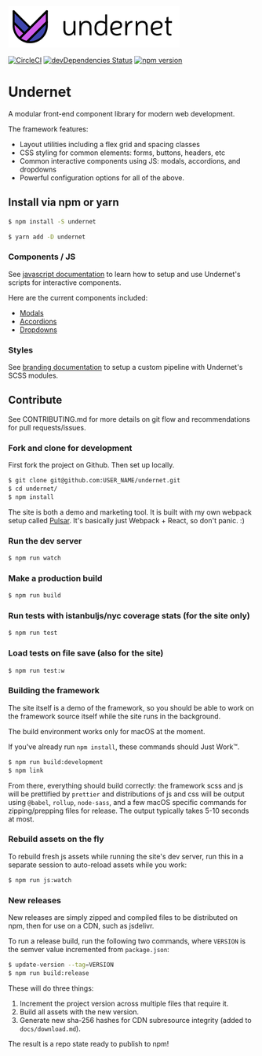 ![Undernet](src/assets/images/github-logo.png?raw=true)

[![CircleCI](https://circleci.com/gh/geotrev/undernet/tree/master.svg?style=svg)](https://circleci.com/gh/geotrev/undernet/tree/master) [![devDependencies Status](https://david-dm.org/geotrev/undernet/dev-status.svg)](https://david-dm.org/geotrev/undernet?type=dev) [![npm version](https://badge.fury.io/js/undernet.svg)](https://badge.fury.io/js/undernet)

# Undernet

A modular front-end component library for modern web development.

The framework features:

- Layout utilities including a flex grid and spacing classes
- CSS styling for common elements: forms, buttons, headers, etc
- Common interactive components using JS: modals, accordions, and dropdowns
- Powerful configuration options for all of the above.

## Install via npm or yarn

```sh
$ npm install -S undernet
```

```sh
$ yarn add -D undernet
```

### Components / JS

See [javascript documentation](https://www.undernet.io/docs/overview/javascript) to learn how to setup and use Undernet's scripts for interactive components.

Here are the current components included:

- [Modals](https://www.undernet.io/docs/components/modals)
- [Accordions](https://www.undernet.io/docs/components/accordions)
- [Dropdowns](https://www.undernet.io/docs/components/dropdowns)

### Styles

See [branding documentation](https://www.undernet.io/docs/overview/branding) to setup a custom pipeline with Undernet's SCSS modules.

## Contribute

See CONTRIBUTING.md for more details on git flow and recommendations for pull requests/issues.

### Fork and clone for development

First fork the project on Github. Then set up locally.

```sh
$ git clone git@github.com:USER_NAME/undernet.git
$ cd undernet/
$ npm install
```

The site is both a demo and marketing tool. It is built with my own webpack setup called [Pulsar](https://github.com/geotrev/pulsar). It's basically just Webpack + React, so don't panic. :)

### Run the dev server

```sh
$ npm run watch
```

### Make a production build

```sh
$ npm run build
```

### Run tests with istanbuljs/nyc coverage stats (for the site only)

```sh
$ npm run test
```

### Load tests on file save (also for the site)

```sh
$ npm run test:w
```

### Building the framework

The site itself is a demo of the framework, so you should be able to work on the framework source itself while the site runs in the background.

The build environment works only for macOS at the moment.

If you've already run `npm install`, these commands should Just Work™.

```sh
$ npm run build:development
$ npm link
```

From there, everything should build correctly: the framework scss and js will be prettified by `prettier` and distributions of js and css will be output using `@babel`, `rollup`, `node-sass`, and a few macOS specific commands for zipping/prepping files for release. The output typically takes 5-10 seconds at most.

### Rebuild assets on the fly

To rebuild fresh js assets while running the site's dev server, run this in a separate session to auto-reload assets while you work:

```sh
$ npm run js:watch
```

### New releases

New releases are simply zipped and compiled files to be distributed on npm, then for use on a CDN, such as jsdelivr.

To run a release build, run the following two commands, where `VERSION` is the semver value incremented from `package.json`:

```sh
$ update-version --tag=VERSION
$ npm run build:release
```

These will do three things:

1. Increment the project version across multiple files that require it.
2. Build all assets with the new version.
3. Generate new sha-256 hashes for CDN subresource integrity (added to `docs/download.md`).

The result is a repo state ready to publish to npm!
